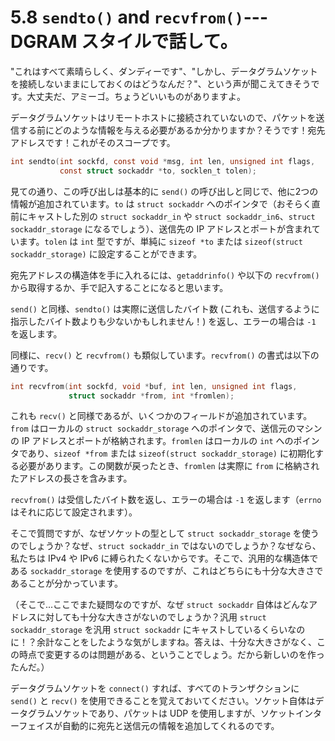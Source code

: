 # 5.8 `sendto()` and `recvfrom()`---DGRAM スタイルで話して。

"これはすべて素晴らしく、ダンディーです"、"しかし、データグラムソケットを接続しないままにしておくのはどうなんだ？"、という声が聞こえてきそうです。大丈夫だ、アミーゴ。ちょうどいいものがありますよ。

データグラムソケットはリモートホストに接続されていないので、パケットを送信する前にどのような情報を与える必要があるか分かりますか？そうです！宛先アドレスです！これがそのスコープです。

```c
int sendto(int sockfd, const void *msg, int len, unsigned int flags,
           const struct sockaddr *to, socklen_t tolen);
```

見ての通り、この呼び出しは基本的に `send()` の呼び出しと同じで、他に2つの情報が追加されています。`to` は `struct sockaddr` へのポインタで（おそらく直前にキャストした別の `struct sockaddr_in` や `struct sockaddr_in6`、`struct sockaddr_storage` になるでしょう）、送信先の IP アドレスとポートが含まれています。`tolen` は `int` 型ですが、単純に `sizeof *to` または `sizeof(struct sockaddr_storage)` に設定することができます。

宛先アドレスの構造体を手に入れるには、`getaddrinfo()` や以下の `recvfrom()` から取得するか、手で記入することになると思います。

`send()` と同様、`sendto()` は実際に送信したバイト数 (これも、送信するように指示したバイト数よりも少ないかもしれません！) を返し、エラーの場合は `-1` を返します。

同様に、`recv()` と `recvfrom()` も類似しています。`recvfrom()` の書式は以下の通りです。

```c
int recvfrom(int sockfd, void *buf, int len, unsigned int flags,
             struct sockaddr *from, int *fromlen);
```

これも `recv()` と同様であるが、いくつかのフィールドが追加されています。`from` はローカルの `struct sockaddr_storage` へのポインタで、送信元のマシンの IP アドレスとポートが格納されます。`fromlen` はローカルの `int` へのポインタであり、`sizeof *from` または `sizeof(struct sockaddr_storage)` に初期化する必要があります。この関数が戻ったとき、`fromlen` は実際に `from` に格納されたアドレスの長さを含みます。

`recvfrom()` は受信したバイト数を返し、エラーの場合は `-1` を返します（`errno` はそれに応じて設定されます）。

そこで質問ですが、なぜソケットの型として `struct sockaddr_storage` を使うのでしょうか？なぜ、`struct sockaddr_in` ではないのでしょうか？なぜなら、私たちは IPv4 や IPv6 に縛られたくないからです。そこで、汎用的な構造体である `sockaddr_storage` を使用するのですが、これはどちらにも十分な大きさであることが分かっています。

（そこで...ここでまた疑問なのですが、なぜ `struct sockaddr` 自体はどんなアドレスに対しても十分な大きさがないのでしょうか？汎用 `struct sockaddr_storage` を汎用 `struct sockaddr` にキャストしているくらいなのに！？余計なことをしたような気がしますね。答えは、十分な大きさがなく、この時点で変更するのは問題がある、ということでしょう。だから新しいのを作ったんだ。）

データグラムソケットを `connect()` すれば、すべてのトランザクションに `send()` と `recv()` を使用できることを覚えておいてください。ソケット自体はデータグラムソケットであり、パケットは UDP を使用しますが、ソケットインターフェイスが自動的に宛先と送信元の情報を追加してくれるのです。
